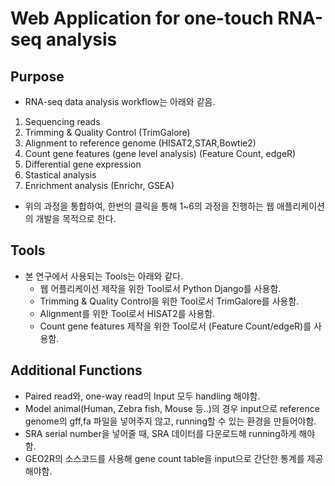 # Web Application for one-touch RNA-seq analysis 
## Purpose
+ RNA-seq data analysis workflow는 아래와 같음.
 1. Sequencing reads
 2. Trimming & Quality Control (TrimGalore)
 3. Alignment to reference genome (HISAT2,STAR,Bowtie2)
 4. Count gene features (gene level analysis) (Feature Count, edgeR)
 5. Differential gene expression 
 6. Stastical analysis 
 7. Enrichment analysis (Enrichr, GSEA)

+ 위의 과정을 통합하여, 한번의 클릭을 통해 1~6의 과정을 진행하는 웹 애플리케이션의 개발을 목적으로 한다. 

## Tools 
+ 본 연구에서 사용되는 Tools는 아래와 같다.
  + 웹 어플리케이션 제작을 위한 Tool로서 Python Django를 사용함.
  + Trimming & Quality Control을 위한 Tool로서 TrimGalore를 사용함.
  + Alignment를 위한 Tool로서 HISAT2를 사용함.
  + Count gene features 제작을 위한 Tool로서 (Feature Count/edgeR)를 사용함.
 
## Additional Functions
+ Paired read와, one-way read의 Input 모두 handling 해야함.
+ Model animal(Human, Zebra fish, Mouse 등..)의 경우 input으로 reference genome의 gff,fa 파일을 넣어주지 않고, running할 수 있는 환경을 만들어야함.
+ SRA serial number을 넣어줄 때, SRA 데이터를 다운로드해 running하게 해야함.
+ GEO2R의 소스코드를 사용해 gene count table을 input으로 간단한 통계를 제공해야함.
